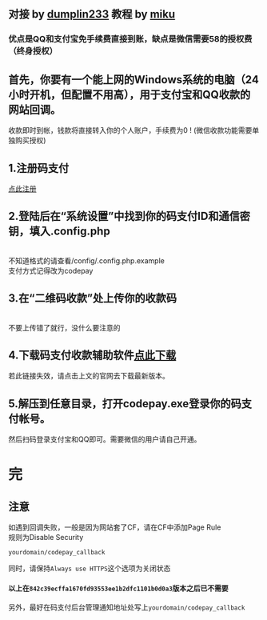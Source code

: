 ## 对接 by [dumplin233](https://github.com/dumplin233) 教程 by [miku](https://github.com/xcxnig)
### 优点是QQ和支付宝免手续费直接到账，缺点是微信需要58的授权费（终身授权）


## 首先，你要有一个能上网的Windows系统的电脑（24小时开机，但配置不用高），用于支付宝和QQ收款的网站回调。<br />
收款即时到帐，钱款将直接转入你的个人账户，手续费为0 !  (微信收款功能需要单独购买授权)

## 1.注册码支付
[点此注册](https://codepay.fateqq.com/i/39756)

## 2.登陆后在“系统设置”中找到你的码支付ID和通信密钥，填入.config.php
<br>不知道格式的请查看/config/.config.php.example
<br>支付方式记得改为codepay

## 3.在“**二维码收款**”处上传你的**收款码**
<br>不要上传错了就行，没什么要注意的<br>

## 4.下载码支付收款辅助软件<a href="http://down.xiuxiu888.com/codepay/codepay.rar" target="_blank">点此下载</a><br>
若此链接失效，请点击上文的官网去下载最新版本。<br>

## 5.解压到任意目录，打开codepay.exe登录你的码支付帐号。<br>
然后扫码登录支付宝和QQ即可。需要微信的用户请自己开通。<br>

# 完

## 注意 <br>
如遇到回调失败，一般是因为网站套了CF，请在CF中添加Page Rule<br>
规则为Disable Security<br>

`yourdomain/codepay_callback`<br>

同时，请保持`Always use HTTPS`这个选项为关闭状态

#### 以上在`842c39ecffa1670fd93553ee1b2dfc1101b0d0a3`版本之后已不需要

另外，最好在码支付后台管理通知地址处写上`yourdomain/codepay_callback`


